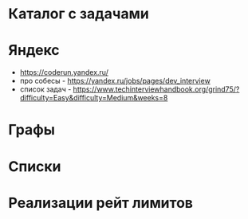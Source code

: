 # Каталог с задачами

# Яндекс

- https://coderun.yandex.ru/
- про собесы - https://yandex.ru/jobs/pages/dev_interview
- список задач - https://www.techinterviewhandbook.org/grind75/?difficulty=Easy&difficulty=Medium&weeks=8

# Графы

# Списки


# Реализации рейт лимитов